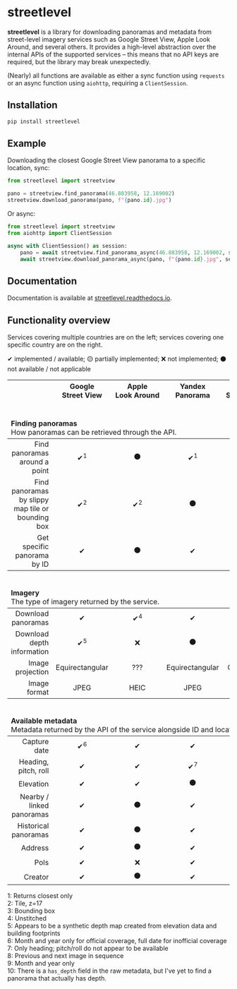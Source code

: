 # streetlevel
**streetlevel** is a library for downloading panoramas and metadata from street-level imagery services
such as Google Street View, Apple Look Around, and several others. It provides a high-level abstraction
over the internal APIs of the supported services &ndash; this means that no API keys are required, but the
library may break unexpectedly. 

(Nearly) all functions are available as either a sync function using `requests` or an async function
using `aiohttp`, requiring a `ClientSession`.

## Installation
```sh
pip install streetlevel
```

## Example
Downloading the closest Google Street View panorama to a specific location, sync:

```python
from streetlevel import streetview

pano = streetview.find_panorama(46.883958, 12.169002)
streetview.download_panorama(pano, f"{pano.id}.jpg")
```

Or async:

```python
from streetlevel import streetview
from aiohttp import ClientSession

async with ClientSession() as session:
    pano = await streetview.find_panorama_async(46.883958, 12.169002, session)
    await streetview.download_panorama_async(pano, f"{pano.id}.jpg", session)
```

## Documentation
Documentation is available at [streetlevel.readthedocs.io](https://streetlevel.readthedocs.io/).

## Functionality overview
Services covering multiple countries are on the left; services covering one specific country are on the right.

✔ implemented / available; 🟡 partially implemented; ❌ not implemented; ⚫ not available / not applicable

<table>
  <thead>
    <th></th>
    <th align="center">Google<br>Street&nbsp;View</th>
    <th align="center">Apple<br>Look&nbsp;Around</th>
    <th align="center">Yandex<br>Panorama</th>
    <th align="center">Bing<br>Streetside</th>
    <th></th>
    <th align="center">🇨🇳 Baidu<br>Panorama</th>
    <th align="center">🇰🇷 Kakao<br>Road&nbsp;View</th>
    <th align="center">🇰🇷 Naver<br>Street&nbsp;View</th>
    <th align="center">🇨🇿 Mapy.cz<br>Panorama</th>
    <th align="center">🇮🇸 Já<br>360</th>
  </thead>
  <thead>
    <td colspan="10" style="padding-top:20px"><br><b>Finding panoramas</b><br>
      How panoramas can be retrieved through the API.
    </td>
  </thead>
  <tr>
    <td align="right">Find panoramas around a point</td>
    <td align="center">✔<sup>1</sup></td>
    <td align="center">⚫</td>
    <td align="center">✔<sup>1</sup></td>
    <td align="center">✔</td>
    <td></td>
    <td align="center">✔<sup>1</sup></td>
    <td align="center">✔</td>
    <td align="center">✔<sup>1</sup></td>
    <td align="center">✔<sup>1</sup></td>
    <td align="center">✔<sup>1</sup></td>
  </tr>
  <tr>
    <td align="right">Find panoramas by slippy map tile or bounding box</td>
    <td align="center">✔<sup>2</sup></td>
    <td align="center">✔<sup>2</sup></td>
    <td align="center">⚫</td>
    <td align="center">✔<sup>3</sup></td>
    <td></td>
    <td align="center">⚫</td>
    <td align="center">⚫</td>
    <td align="center">⚫</td>
    <td align="center">⚫</td>
    <td align="center">⚫</td>
  </tr>
  <tr>
    <td align="right">Get specific panorama by ID</td>
    <td align="center">✔</td>
    <td align="center">⚫</td>
    <td align="center">✔</td>
    <td align="center">✔</td>
    <td></td>
    <td align="center">✔</td>
    <td align="center">✔</td>
    <td align="center">✔</td>
    <td align="center">✔</td>
    <td align="center">✔</td>
  </tr>
  <thead>
    <td colspan="10" style="padding-top:20px"><br><b>Imagery</b><br>
      The type of imagery returned by the service.
    </td>
  </thead>
  <tr>
    <td align="right">Download panoramas</td>
    <td align="center">✔</td>
    <td align="center">✔<sup>4</sup></td>
    <td align="center">✔</td>
    <td align="center">✔</td>
    <td></td>
    <td align="center">✔</td>
    <td align="center">✔</td>
    <td align="center">✔</td>
    <td align="center">✔</td>
    <td align="center">✔</td>
  </tr>
  <tr>
    <td align="right">Download depth information</td>
    <td align="center">✔<sup>5</sup></td>
    <td align="center">❌</td>
    <td align="center">⚫</td>
    <td align="center">⚫</td>
    <td></td>
    <td align="center">❌?<sup>10</sup></td>
    <td align="center">✔</td>
    <td align="center">✔<sup>5</sup></td>
    <td align="center">⚫<br></td>
    <td align="center">⚫<br></td>
  </tr>
  <tr>
    <td align="right">Image projection</td>
    <td align="center">Equirectangular</td>
    <td align="center">???</td>
    <td align="center">Equirectangular</td>
    <td align="center">Cubemap</td>
    <td></td>
    <td align="center">Equirectangular</td>
    <td align="center">Equirectangular</td>
    <td align="center">Cubemap</td>
    <td align="center">Equirectangular</td>
    <td align="center">Cubemap</td>
  </tr>
  <tr>
    <td align="right">Image format</td>
    <td align="center">JPEG</td>
    <td align="center">HEIC</td>
    <td align="center">JPEG</td>
    <td align="center">JPEG</td>
    <td></td>
    <td align="center">JPEG</td>
    <td align="center">JPEG</td>
    <td align="center">JPEG</td>
    <td align="center">JPEG</td>
    <td align="center">JPEG</td>
  </tr>
  <thead>
    <td colspan="10" style="padding-top:20px"><br><b>Available metadata</b><br>
      Metadata returned by the API of the service alongside ID and location.
    </td>
  </thead>
  <tr>
    <td align="right">Capture date</td>
    <td align="center">✔<sup>6</sup></td>
    <td align="center">✔</td>
    <td align="center">✔</td>
    <td align="center">✔</td>
    <td></td>
    <td align="center">✔</td>
    <td align="center">✔</td>
    <td align="center">✔</td>
    <td align="center">✔</td>
    <td align="center">✔<sup>9</sup></td>
  </tr>
  <tr>
    <td align="right">Heading, pitch, roll</td>
    <td align="center">✔</td>
    <td align="center">✔</td>
    <td align="center">✔<sup>7</sup></td>
    <td align="center">✔</td>
    <td></td>
    <td align="center">✔</td>
    <td align="center">✔<sup>7</sup></td>
    <td align="center">✔<sup>7</sup></td>
    <td align="center">✔<br></td>
    <td align="center">✔<sup>7</sup></td>
  </tr>
  <tr>
    <td align="right">Elevation</td>
    <td align="center">✔</td>
    <td align="center">✔</td>
    <td align="center">⚫</td>
    <td align="center">✔</td>
    <td></td>
    <td align="center">✔</td>
    <td align="center">⚫</td>
    <td align="center">✔</td>
    <td align="center">✔</td>
    <td align="center">⚫</td>
  </tr>
  <tr>
    <td align="right">Nearby / linked panoramas</td>
    <td align="center">✔</td>
    <td align="center">⚫</td>
    <td align="center">✔</td>
    <td align="center">✔<sup>8</sup></td>
    <td></td>
    <td align="center">✔</td>
    <td align="center">✔</td>
    <td align="center">✔</td>
    <td align="center">✔</td>
    <td align="center">✔</td>
  </tr>
  <tr>
    <td align="right">Historical panoramas</td>
    <td align="center">✔</td>
    <td align="center">⚫</td>
    <td align="center">✔</td>
    <td align="center">⚫</td>
    <td></td>
    <td align="center">✔</td>
    <td align="center">✔</td>
    <td align="center">✔</td>
    <td align="center">✔</td>
    <td align="center">⚫</td>
  </tr>
  <tr>
    <td align="right">Address</td>
    <td align="center">✔</td>
    <td align="center">⚫</td>
    <td align="center">✔</td>
    <td align="center">⚫</td>
    <td></td>
    <td align="center">⚫</td>
    <td align="center">✔</td>
    <td align="center">✔</td>
    <td align="center">⚫</td>
    <td align="center">✔</td>
  </tr>
  <tr>
    <td align="right">PoIs</td>
    <td align="center">✔</td>
    <td align="center">❌</td>
    <td align="center">✔</td>
    <td align="center">⚫</td>
    <td></td>
    <td align="center">⚫</td>
    <td align="center">❌</td>
    <td align="center">⚫</td>
    <td align="center">⚫</td>
    <td align="center">⚫</td>
  </tr>
  <tr>
    <td align="right">Creator</td>
    <td align="center">✔</td>
    <td align="center">⚫</td>
    <td align="center">✔</td>
    <td align="center">⚫</td>
    <td></td>
    <td align="center">✔</td>
    <td align="center">⚫</td>
    <td align="center">⚫</td>
    <td align="center">✔</td>
    <td align="center">⚫</td>
  </tr>
</table>

1: Returns closest only  
2: Tile, z=17  
3: Bounding box  
4: Unstitched  
5: Appears to be a synthetic depth map created from elevation data and building footprints  
6: Month and year only for official coverage, full date for inofficial coverage  
7: Only heading; pitch/roll do not appear to be available  
8: Previous and next image in sequence  
9: Month and year only  
10: There is a `has_depth` field in the raw metadata, but I've yet to find a panorama that actually has depth.